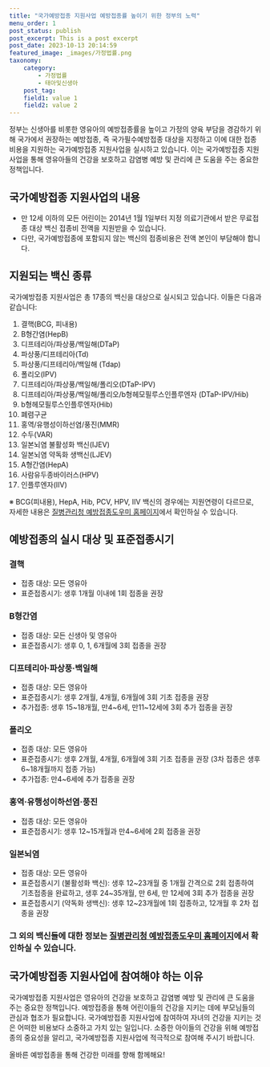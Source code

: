 ```yaml
---
title: "국가예방접종 지원사업 예방접종률 높이기 위한 정부의 노력"
menu_order: 1
post_status: publish
post_excerpt: This is a post excerpt
post_date: 2023-10-13 20:14:59
featured_image: _images/가정법률.png
taxonomy:
    category:
        - 가정법률
        - 태아및신생아
    post_tag:
    field1: value 1
    field2: value 2
---
```




정부는 신생아를 비롯한 영유아의 예방접종률을 높이고 가정의 양육 부담을 경감하기 위해 국가에서 권장하는 예방접종, 즉 국가필수예방접종 대상을 지정하고 이에 대한 접종비용을 지원하는 국가예방접종 지원사업을 실시하고 있습니다. 이는 국가예방접종 지원사업을 통해 영유아들의 건강을 보호하고 감염병 예방 및 관리에 큰 도움을 주는 중요한 정책입니다.

## 국가예방접종 지원사업의 내용

- 만 12세 이하의 모든 어린이는 2014년 1월 1일부터 지정 의료기관에서 받은 무료접종 대상 백신 접종비 전액을 지원받을 수 있습니다.
- 다만, 국가예방접종에 포함되지 않는 백신의 접종비용은 전액 본인이 부담해야 합니다.

## 지원되는 백신 종류

국가예방접종 지원사업은 총 17종의 백신을 대상으로 실시되고 있습니다. 이들은 다음과 같습니다:

1. 결핵(BCG, 피내용)
2. B형간염(HepB)
3. 디프테리아/파상풍/백일해(DTaP)
4. 파상풍/디프테리아(Td)
5. 파상풍/디프테리아/백일해 (Tdap)
6. 폴리오(IPV)
7. 디프테리아/파상풍/백일해/폴리오(DTaP-IPV)
8. 디프테리아/파상풍/백일해/폴리오/b형헤모필루스인플루엔자 (DTaP-IPV/Hib)
9. b형헤모필루스인플루엔자(Hib)
10. 폐렴구균
11. 홍역/유행성이하선염/풍진(MMR)
12. 수두(VAR)
13. 일본뇌염 불활성화 백신(IJEV)
14. 일본뇌염 약독화 생백신(LJEV)
15. A형간염(HepA)
16. 사람유두종바이러스(HPV)
17. 인플루엔자(IIV)

※ BCG(피내용), HepA, Hib, PCV, HPV, IIV 백신의 경우에는 지원연령이 다르므로, 자세한 내용은 [질병관리청 예방접종도우미 홈페이지](https://nip.kdca.go.kr/irhp/index.jsp)에서 확인하실 수 있습니다.
## 예방접종의 실시 대상 및 표준접종시기

### 결핵

- 접종 대상: 모든 영유아
- 표준접종시기: 생후 1개월 이내에 1회 접종을 권장

### B형간염

- 접종 대상: 모든 신생아 및 영유아
- 표준접종시기: 생후 0, 1, 6개월에 3회 접종을 권장

### 디프테리아·파상풍·백일해

- 접종 대상: 모든 영유아
- 표준접종시기: 생후 2개월, 4개월, 6개월에 3회 기초 접종을 권장
- 추가접종: 생후 15~18개월, 만4~6세, 만11~12세에 3회 추가 접종을 권장

### 폴리오

- 접종 대상: 모든 영유아
- 표준접종시기: 생후 2개월, 4개월, 6개월에 3회 기초 접종을 권장 (3차 접종은 생후 6~18개월까지 접종 가능)
- 추가접종: 만4~6세에 추가 접종을 권장

### 홍역·유행성이하선염·풍진

- 접종 대상: 모든 영유아
- 표준접종시기: 생후 12~15개월과 만4~6세에 2회 접종을 권장

### 일본뇌염

- 접종 대상: 모든 영유아
- 표준접종시기 (불활성화 백신): 생후 12~23개월 중 1개월 간격으로 2회 접종하여 기초접종을 완료하고, 생후 24~35개월, 만 6세, 만 12세에 3회 추가 접종을 권장
- 표준접종시기 (약독화 생백신): 생후 12~23개월에 1회 접종하고, 12개월 후 2차 접종을 권장

### 그 외의 백신들에 대한 정보는 [질병관리청 예방접종도우미 홈페이지](https://nip.kdca.go.kr/irhp/index.jsp)에서 확인하실 수 있습니다.
## 국가예방접종 지원사업에 참여해야 하는 이유

국가예방접종 지원사업은 영유아의 건강을 보호하고 감염병 예방 및 관리에 큰 도움을 주는 중요한 정책입니다. 예방접종을 통해 어린이들의 건강을 지키는 데에 부모님들의 관심과 협조가 필요합니다. 국가예방접종 지원사업에 참여하여 자녀의 건강을 지키는 것은 어떠한 비용보다 소중하고 가치 있는 일입니다. 소중한 아이들의 건강을 위해 예방접종의 중요성을 알리고, 국가예방접종 지원사업에 적극적으로 참여해 주시기 바랍니다.

올바른 예방접종을 통해 건강한 미래를 향해 함께해요!

